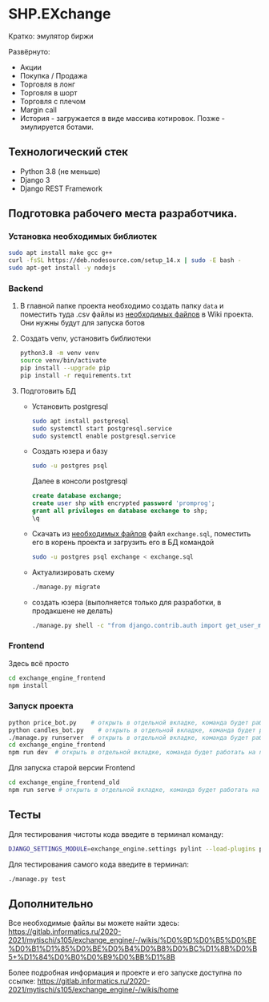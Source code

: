 # SHP.EXchange
Кратко: эмулятор биржи

Развёрнуто: 
- Акции
- Покупка / Продажа
- Торговля в лонг
- Торговля в шорт
- Торговля с плечом
- Margin call
- История - загружается в виде массива котировок. Позже - эмулируется ботами.

## Технологический стек
- Python 3.8 (не меньше)
- Django 3
- Django REST Framework


## Подготовка рабочего места разработчика.

### Установка необходимых библиотек
```bash
sudo apt install make gcc g++
curl -fsSL https://deb.nodesource.com/setup_14.x | sudo -E bash -
sudo apt-get install -y nodejs
````

### Backend
1. В главной папке проекта необходимо создать папку `data` и поместить туда .csv файлы из [необходимых файлов](https://gitlab.informatics.ru/2020-2021/mytischi/s105/exchange_engine/-/wikis/%D0%9D%D0%B5%D0%BE%D0%B1%D1%85%D0%BE%D0%B4%D0%B8%D0%BC%D1%8B%D0%B5-%D1%84%D0%B0%D0%B9%D0%BB%D1%8B) в Wiki проекта. 
   Они нужны будут для запуска ботов
2. Создать venv, установить библиотеки

   ```bash
   python3.8 -m venv venv
   source venv/bin/activate
   pip install --upgrade pip
   pip install -r requirements.txt
   ```

3. Подготовить БД
   * Установить postgresql
     ```bash
     sudo apt install postgresql
     sudo systemctl start postgresql.service
     sudo systemctl enable postgresql.service
     ```
   * Создать юзера и базу
     ```bash
     sudo -u postgres psql
     ```
     Далее в консоли postgresql
     ```sql
     create database exchange;
     create user shp with encrypted password 'promprog';
     grant all privileges on database exchange to shp;
     \q
     ```
   * Скачать из [необходимых файлов](https://gitlab.informatics.ru/2020-2021/mytischi/s105/exchange_engine/-/wikis/%D0%9D%D0%B5%D0%BE%D0%B1%D1%85%D0%BE%D0%B4%D0%B8%D0%BC%D1%8B%D0%B5-%D1%84%D0%B0%D0%B9%D0%BB%D1%8B) 
     файл `exchange.sql`, поместить его в корень проекта и загрузить его в БД командой
     ```bash
     sudo -u postgres psql exchange < exchange.sql
     ```
   * Актуализировать схему
     ```bash
     ./manage.py migrate
     ```
   * создать юзера (выполняется только для разработки, в продакшене не делать)
     ```bash
     ./manage.py shell -c "from django.contrib.auth import get_user_model; get_user_model().objects.create_superuser('vasya', '1@abc.net', 'promprog')"
     ```

### Frontend
Здесь всё просто
```bash
cd exchange_engine_frontend
npm install
```
### Запуск проекта
```bash
python price_bot.py    # открыть в отдельной вкладке, команда будет работать на протяжении всего времени
python candles_bot.py    # открыть в отдельной вкладке, команда будет работать на протяжении всего времени
./manage.py runserver  # открыть в отдельной вкладке, команда будет работать на протяжении всего времени
cd exchange_engine_frontend
npm run dev  # открыть в отдельной вкладке, команда будет работать на протяжении всего времени
```

Для запуска старой версии Frontend
```bash
cd exchange_engine_frontend_old
npm run serve # открыть в отдельной вкладке, команда будет работать на
```

## Тесты
Для тестирования чистоты кода введите в терминал команду:
```bash
DJANGO_SETTINGS_MODULE=exchange_engine.settings pylint --load-plugins pylint_django --load-plugins pylint_django.checkers.migrations *
```

Для тестирования самого кода введите в терминал:
```bash
./manage.py test
```


## Дополнительно

Все необходимые файлы вы можете найти здесь: https://gitlab.informatics.ru/2020-2021/mytischi/s105/exchange_engine/-/wikis/%D0%9D%D0%B5%D0%BE%D0%B1%D1%85%D0%BE%D0%B4%D0%B8%D0%BC%D1%8B%D0%B5+%D1%84%D0%B0%D0%B9%D0%BB%D1%8B

Более подробная информация и проекте и его запуске доступна по ссылке: https://gitlab.informatics.ru/2020-2021/mytischi/s105/exchange_engine/-/wikis/home
